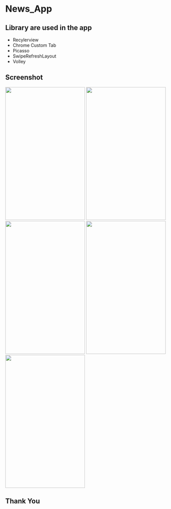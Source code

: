 # News_App
## Library are used in the app
- Recylerview
- Chrome Custom Tab
- Picasso
- SwipeRefreshLayout
- Volley
## Screenshot
   <img src="https://i.imgur.com/DnicblK.jpg" width="250" height="418"> <img src="https://i.imgur.com/yzTXwRf.jpg" width="250" height="418"> <img src="https://i.imgur.com/8H3Tkkk.jpg" width="250" height="418">  <img src="https://i.imgur.com/JVacbhL.jpg" width="250" height="418"> <img src="https://i.imgur.com/q8Da691.jpg" width="250" height="418">
   
## Thank You   
